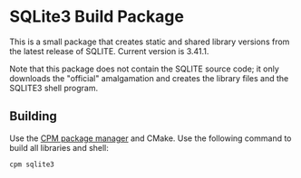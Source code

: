 # SQLite3 Build Package
This is a small package that creates static and shared library versions from the latest release of SQLITE. Current version is 3.41.1.

Note that this package does not contain the SQLITE source code; it only downloads the "official" amalgamation and creates the library files and the SQLITE3 shell program.

## Building
Use the [CPM package manager](https://github.com/neacsum/cpm) and CMake. Use the following command to build all libraries and shell:
````
cpm sqlite3
````